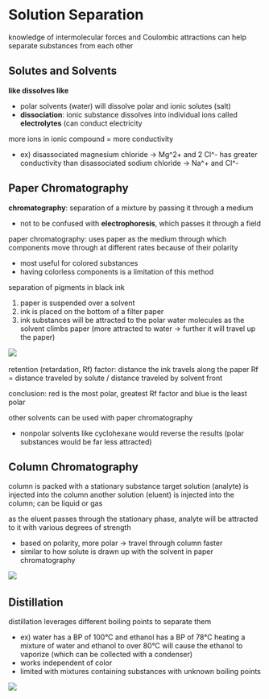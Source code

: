 # Solution Separation
knowledge of intermolecular forces and Coulombic attractions can help separate substances from each other

## Solutes and Solvents
**like dissolves like**
- polar solvents (water) will dissolve polar and ionic solutes (salt)
- **dissociation**: ionic substance dissolves into individual ions called **electrolytes** (can conduct electricity

more ions in ionic compound = more conductivity
- ex) disassociated magnesium chloride -> Mg^2+ and 2 Cl^- has greater conductivity than disassociated sodium chloride -> Na^+ and Cl^-

## Paper Chromatography
**chromatography**: separation of a mixture by passing it through a medium
- not to be confused with **electrophoresis**, which passes it through a field

paper chromatography: uses paper as the medium through which components move through at different rates because of their polarity
- most useful for colored substances
- having colorless components is a limitation of this method

separation of pigments in black ink
1. paper is suspended over a solvent
2. ink is placed on the bottom of a filter paper
3. ink substances will be attracted to the polar water molecules as the solvent climbs paper (more attracted to water -> further it will travel up the paper)

![](..\..\.pastes\2021-07-25-17-20-52.png)

retention (retardation, Rf) factor: distance the ink travels along the paper
Rf = distance traveled by solute / distance traveled by solvent front

conclusion: red is the most polar, greatest Rf factor and blue is the least polar

other solvents can be used with paper chromatography
- nonpolar solvents like cyclohexane would reverse the results (polar substances would be far less attracted)

## Column Chromatography
column is packed with a stationary substance
target solution (analyte) is injected into the column
another solution (eluent) is injected into the column; can be liquid or gas

as the eluent passes through the stationary phase, analyte will be attracted to it with various degrees of strength
- based on polarity, more polar -> travel through column faster
- similar to how solute is drawn up with the solvent in paper chromatography

![](..\..\.pastes\2021-07-25-17-29-26.png)

## Distillation
distillation leverages different boiling points to separate them
- ex) water has a BP of 100°C and ethanol has a BP of 78°C
  heating a mixture of water and ethanol to over 80°C will cause the ethanol to vaporize (which can be collected with a condenser)
- works independent of color
- limited with mixtures containing substances with unknown boiling points
  
![](..\..\.pastes\2021-07-25-17-32-06.png)
